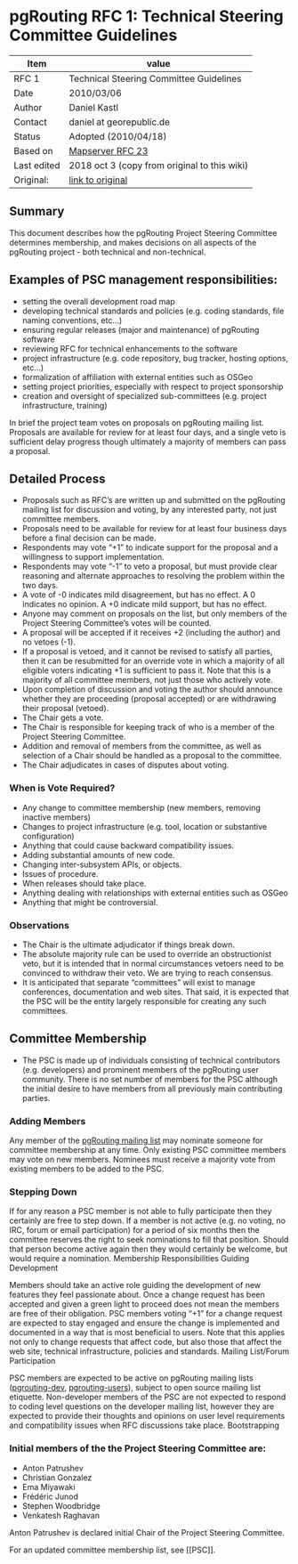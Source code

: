 # pgRouting RFC 1: Technical Steering Committee Guidelines

| Item | value
| --- | ---
| RFC 1 | Technical Steering Committee Guidelines
| Date | 2010/03/06
| Author | Daniel Kastl
| Contact | daniel at georepublic.de
| Status | Adopted (2010/04/18)
| Based on | [Mapserver RFC 23](http://mapserver.org/development/rfc/ms-rfc-23)
| Last edited | 2018 oct 3 (copy from original to this wiki)
| Original: | [link to original](https://pgrouting.org/rfc/rfc-01.html)

## Summary

This document describes how the pgRouting Project Steering Committee determines membership, and makes decisions on all aspects of the pgRouting project - both technical and non-technical.

## Examples of PSC management responsibilities:

-    setting the overall development road map
-    developing technical standards and policies (e.g. coding standards, file naming conventions, etc…)
-    ensuring regular releases (major and maintenance) of pgRouting software
-    reviewing RFC for technical enhancements to the software
-    project infrastructure (e.g. code repository, bug tracker, hosting options, etc…)
-    formalization of affiliation with external entities such as OSGeo
-    setting project priorities, especially with respect to project sponsorship
-    creation and oversight of specialized sub-committees (e.g. project infrastructure, training)

In brief the project team votes on proposals on pgRouting mailing list. Proposals are available for review for at least four days, and a single veto is sufficient delay progress though ultimately a majority of members can pass a proposal.

## Detailed Process

-    Proposals such as RFC’s are written up and submitted on the pgRouting mailing list for discussion and voting, by any interested party, not just committee members.
-    Proposals need to be available for review for at least four business days before a final decision can be made.
-    Respondents may vote “+1” to indicate support for the proposal and a willingness to support implementation.
-    Respondents may vote “-1” to veto a proposal, but must provide clear reasoning and alternate approaches to resolving the problem within the two days.
-    A vote of -0 indicates mild disagreement, but has no effect. A 0 indicates no opinion. A +0 indicate mild support, but has no effect.
-    Anyone may comment on proposals on the list, but only members of the Project Steering Committee’s votes will be counted.
-    A proposal will be accepted if it receives +2 (including the author) and no vetoes (-1).
-    If a proposal is vetoed, and it cannot be revised to satisfy all parties, then it can be resubmitted for an override vote in which a majority of all eligible voters indicating +1 is sufficient to pass it. Note that this is a majority of all committee members, not just those who actively vote.
-    Upon completion of discussion and voting the author should announce whether they are proceeding (proposal accepted) or are withdrawing their proposal (vetoed).
-    The Chair gets a vote.
-    The Chair is responsible for keeping track of who is a member of the Project Steering Committee.
-    Addition and removal of members from the committee, as well as selection of a Chair should be handled as a proposal to the committee.
-    The Chair adjudicates in cases of disputes about voting.

### When is Vote Required?

-    Any change to committee membership (new members, removing inactive members)
-    Changes to project infrastructure (e.g. tool, location or substantive configuration)
-    Anything that could cause backward compatibility issues.
-    Adding substantial amounts of new code.
-    Changing inter-subsystem APIs, or objects.
-    Issues of procedure.
-    When releases should take place.
-    Anything dealing with relationships with external entities such as OSGeo
-    Anything that might be controversial.

### Observations

-    The Chair is the ultimate adjudicator if things break down.
-    The absolute majority rule can be used to override an obstructionist veto, but it is intended that in normal circumstances vetoers need to be convinced to withdraw their veto. We are trying to reach consensus.
-    It is anticipated that separate “committees” will exist to manage conferences, documentation and web sites. That said, it is expected that the PSC will be the entity largely responsible for creating any such committees.

## Committee Membership

- The PSC is made up of individuals consisting of technical contributors (e.g. developers) and prominent members of the pgRouting user community. There is no set number of members for the PSC although the initial desire to have members from all previously main contributing parties.

### Adding Members

Any member of the [pgRouting mailing list](https://lists.osgeo.org/mailman/listinfo/pgrouting-dev) may nominate someone for committee membership at any time. Only existing PSC committee members may vote on new members. Nominees must receive a majority vote from existing members to be added to the PSC.

### Stepping Down

If for any reason a PSC member is not able to fully participate then they certainly are free to step down. If a member is not active (e.g. no voting, no IRC, forum or email participation) for a period of six months then the committee reserves the right to seek nominations to fill that position. Should that person become active again then they would certainly be welcome, but would require a nomination.
Membership Responsibilities
Guiding Development

Members should take an active role guiding the development of new features they feel passionate about. Once a change request has been accepted and given a green light to proceed does not mean the members are free of their obligation. PSC members voting “+1” for a change request are expected to stay engaged and ensure the change is implemented and documented in a way that is most beneficial to users. Note that this applies not only to change requests that affect code, but also those that affect the web site, technical infrastructure, policies and standards.
Mailing List/Forum Participation

PSC members are expected to be active on pgRouting mailing lists ([pgrouting-dev](https://lists.osgeo.org/mailman/listinfo/pgrouting-dev), [pgrouting-users](https://lists.osgeo.org/mailman/listinfo/pgrouting-users)), subject to open source mailing list etiquette. Non-developer members of the PSC are not expected to respond to coding level questions on the developer mailing list, however they are expected to provide their thoughts and opinions on user level requirements and compatibility issues when RFC discussions take place.
Bootstrapping

### Initial members of the the Project Steering Committee are:

-    Anton Patrushev
-    Christian Gonzalez
-    Ema Miyawaki
-    Frédéric Junod
-    Stephen Woodbridge
-    Venkatesh Raghavan

Anton Patrushev is declared initial Chair of the Project Steering Committee.

For an updated committee membership list, see [[PSC]].
